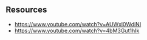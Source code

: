 ## Resources

- https://www.youtube.com/watch?v=AUWxl0WdiNI
- https://www.youtube.com/watch?v=4bM3Gut1hIk
